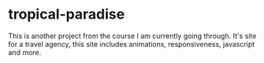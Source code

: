 ﻿# tropical-paradise
This is another project from the course I am currently going through.
It's site for a travel agency, this site includes animations, responsiveness, javascript and more.
